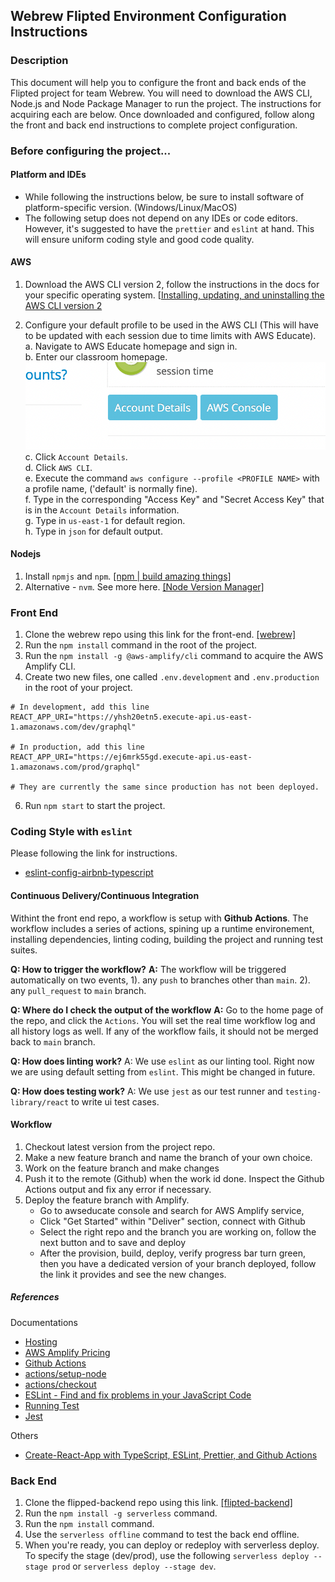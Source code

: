 ## Webrew Flipted Environment Configuration Instructions

### Description

This document will help you to configure the front and back ends of the Flipted project for team Webrew. You will need to download the AWS CLI, Node.js and Node Package Manager to run the project. The instructions for acquiring each are below. Once downloaded and configured, follow along the front and back end instructions to complete project configuration.

### Before configuring the project...

#### Platform and IDEs

-  While following the instructions below, be sure to install software of platform-specific version. (Windows/Linux/MacOS)
-  The following setup does not depend on any IDEs or code editors. However, it's suggested to have the `prettier` and `eslint` at hand. This will ensure uniform coding style and good code quality.

#### AWS

1. Download the AWS CLI version 2, follow the instructions in the docs for your specific operating system. [[Installing, updating, and uninstalling the AWS CLI version 2](https://docs.aws.amazon.com/cli/latest/userguide/install-cliv2.html)

2. Configure your default profile to be used in the AWS CLI (This will have to be updated with each session due to time limits with AWS Educate).<br/>
   a. Navigate to AWS Educate homepage and sign in.<br/>
   b. Enter our classroom homepage.<br/>
   ![aws console](aws_console.png)<br/>
   c. Click `Account Details`.<br/>
   d. Click `AWS CLI`.<br/>
   e. Execute the command `aws configure --profile <PROFILE NAME>` with a profile name, ('default' is normally fine).<br/>
   f. Type in the corresponding "Access Key" and "Secret Access Key" that is in the `Account Details` information.<br/>
   g. Type in `us-east-1` for default region.<br/>
   h. Type in `json` for default output.<br/>

#### Nodejs

1. Install `npmjs` and `npm`. [[npm | build amazing things]](https://www.npmjs.com/get-npm)
2. Alternative - `nvm`. See more here. [[Node Version Manager]](https://github.com/nvm-sh/nvm)

### Front End

1. Clone the webrew repo using this link for the front-end. [[webrew]](https://github.com/CPSECapstone/webrew.git)
2. Run the `npm install` command in the root of the project.
3. Run the `npm install -g @aws-amplify/cli` command to acquire the AWS Amplify CLI.
4. Create two new files, one called `.env.development` and `.env.production` in the root of your project.

```
# In development, add this line
REACT_APP_URI="https://yhsh20etn5.execute-api.us-east-1.amazonaws.com/dev/graphql"

# In production, add this line
REACT_APP_URI="https://ej6mrk55gd.execute-api.us-east-1.amazonaws.com/prod/graphql"

# They are currently the same since production has not been deployed.
```

6. Run `npm start` to start the project.

### Coding Style with `eslint`

Please following the link for instructions.

-  [eslint-config-airbnb-typescript](https://www.npmjs.com/package/eslint-config-airbnb-typescript)

#### Continuous Delivery/Continuous Integration

Withint the front end repo, a workflow is setup with **Github Actions**. The workflow includes a series of actions, spining up a runtime environement, installing dependencies, linting coding, building the project and running test suites.

**Q: How to trigger the workflow?**
**A:** The workflow will be triggered automatically on two events,
1). any `push` to branches other than `main`.
2). any `pull_request` to `main` branch.

**Q: Where do I check the output of the workflow**
**A:** Go to the home page of the repo, and click the `Actions`. You will set the real time workflow log and all history logs as well. If any of the workflow fails, it should not be merged back to `main` branch.

**Q: How does linting work?**
A: We use `eslint` as our linting tool. Right now we are using default setting from `eslint`. This might be changed in future.

**Q: How does testing work?**
A: We use `jest` as our test runner and `testing-library/react` to write ui test cases.

#### Workflow

1. Checkout latest version from the project repo.
2. Make a new feature branch and name the branch of your own choice.
3. Work on the feature branch and make changes
4. Push it to the remote (Github) when the work id done. Inspect the Github Actions output and fix any error if necessary.
5. Deploy the feature branch with Amplify.
   -  Go to awseducate console and search for AWS Amplify service,
   -  Click "Get Started" within "Deliver" section, connect with Github
   -  Select the right repo and the branch you are working on, follow the next button and to save and deploy
   -  After the provision, build, deploy, verify progress bar turn green, then you have a dedicated version of your branch deployed, follow the link it provides and see the new changes.

##### References

Documentations

-  [Hosting](https://aws.amazon.com/amplify/hosting/)
-  [AWS Amplify Pricing](https://aws.amazon.com/amplify/pricing/?nc=sn&loc=3)
-  [Github Actions](https://docs.github.com/en/actions)
-  [actions/setup-node](https://github.com/actions/setup-node)
-  [actions/checkout](https://github.com/actions/checkout)
-  [ESLint - Find and fix problems in your JavaScript Code](https://eslint.org/)
-  [Running Test](https://create-react-app.dev/docs/running-tests/)
-  [Jest](https://jestjs.io/)

Others

-  [Create-React-App with TypeScript, ESLint, Prettier, and Github Actions](https://brygrill.medium.com/create-react-app-with-typescript-eslint-prettier-and-github-actions-f3ce6a571c97])

### Back End

1. Clone the flipped-backend repo using this link. [[flipted-backend]](https://github.com/CPSECapstone/flipted-backend.git)
2. Run the `npm install -g serverless` command.
3. Run the `npm install` command.
4. Use the `serverless offline` command to test the back end offline.
5. When you're ready, you can deploy or redeploy with serverless deploy. To specify the stage (dev/prod), use the following `serverless deploy --stage prod` or `serverless deploy --stage dev`.
